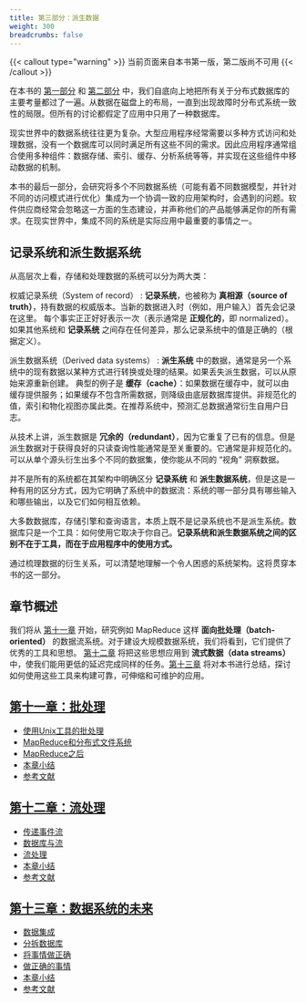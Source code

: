 ```yaml
---
title: 第三部分：派生数据
weight: 300
breadcrumbs: false
---
```


{{< callout type="warning" >}}
当前页面来自本书第一版，第二版尚不可用
{{< /callout >}}

在本书的 [第一部分](/part-i) 和 [第二部分](/part-ii) 中，我们自底向上地把所有关于分布式数据库的主要考量都过了一遍。从数据在磁盘上的布局，一直到出现故障时分布式系统一致性的局限。但所有的讨论都假定了应用中只用了一种数据库。

现实世界中的数据系统往往更为复杂。大型应用程序经常需要以多种方式访问和处理数据，没有一个数据库可以同时满足所有这些不同的需求。因此应用程序通常组合使用多种组件：数据存储、索引、缓存、分析系统等等，并实现在这些组件中移动数据的机制。

本书的最后一部分，会研究将多个不同数据系统（可能有着不同数据模型，并针对不同的访问模式进行优化）集成为一个协调一致的应用架构时，会遇到的问题。软件供应商经常会忽略这一方面的生态建设，并声称他们的产品能够满足你的所有需求。在现实世界中，集成不同的系统是实际应用中最重要的事情之一。

## 记录系统和派生数据系统

从高层次上看，存储和处理数据的系统可以分为两大类：

权威记录系统（System of record）
: **记录系统**，也被称为 **真相源（source of truth）**，持有数据的权威版本。当新的数据进入时（例如，用户输入）首先会记录在这里。
 每个事实正正好好表示一次（表示通常是 **正规化的**，即 normalized）。如果其他系统和 **记录系统** 之间存在任何差异，那么记录系统中的值是正确的（根据定义）。

派生数据系统（Derived data systems）
: **派生系统** 中的数据，通常是另一个系统中的现有数据以某种方式进行转换或处理的结果。如果丢失派生数据，可以从原始来源重新创建。
 典型的例子是 **缓存（cache）**：如果数据在缓存中，就可以由缓存提供服务；如果缓存不包含所需数据，则降级由底层数据库提供。非规范化的值，索引和物化视图亦属此类。在推荐系统中，预测汇总数据通常衍生自用户日志。

从技术上讲，派生数据是 **冗余的（redundant）**，因为它重复了已有的信息。但是派生数据对于获得良好的只读查询性能通常是至关重要的。它通常是非规范化的。可以从单个源头衍生出多个不同的数据集，使你能从不同的 “视角” 洞察数据。

并不是所有的系统都在其架构中明确区分 **记录系统** 和 **派生数据系统**，但是这是一种有用的区分方式，因为它明确了系统中的数据流：系统的哪一部分具有哪些输入和哪些输出，以及它们如何相互依赖。

大多数数据库，存储引擎和查询语言，本质上既不是记录系统也不是派生系统。数据库只是一个工具：如何使用它取决于你自己。**记录系统和派生数据系统之间的区别不在于工具，而在于应用程序中的使用方式。**

通过梳理数据的衍生关系，可以清楚地理解一个令人困惑的系统架构。这将贯穿本书的这一部分。

## 章节概述

我们将从 [第十一章](/ch11) 开始，研究例如 MapReduce 这样 **面向批处理（batch-oriented）** 的数据流系统。对于建设大规模数据系统，我们将看到，它们提供了优秀的工具和思想。
[第十二章](/ch12) 将把这些思想应用到 **流式数据（data streams）** 中，使我们能用更低的延迟完成同样的任务。[第十三章](/ch13) 将对本书进行总结，探讨如何使用这些工具来构建可靠，可伸缩和可维护的应用。


## [第十一章：批处理](/ch11)
- [使用Unix工具的批处理](/ch11#使用unix工具的批处理)
- [MapReduce和分布式文件系统](/ch11#mapreduce和分布式文件系统)
- [MapReduce之后](/ch11#mapreduce之后)
- [本章小结](/ch11#本章小结)
- [参考文献](/ch11#参考文献)

## [第十二章：流处理](/ch12)
- [传递事件流](/ch12#传递事件流)
- [数据库与流](/ch12#数据库与流)
- [流处理](/ch12#流处理)
- [本章小结](/ch12#本章小结)
- [参考文献](/ch12#参考文献)

## [第十三章：数据系统的未来](/ch13)
- [数据集成](/ch13#数据集成)
- [分拆数据库](/ch13#分拆数据库)
- [将事情做正确](/ch13#将事情做正确)
- [做正确的事情](/ch13#做正确的事情)
- [本章小结](/ch13#本章小结)
- [参考文献](/ch13#参考文献)
